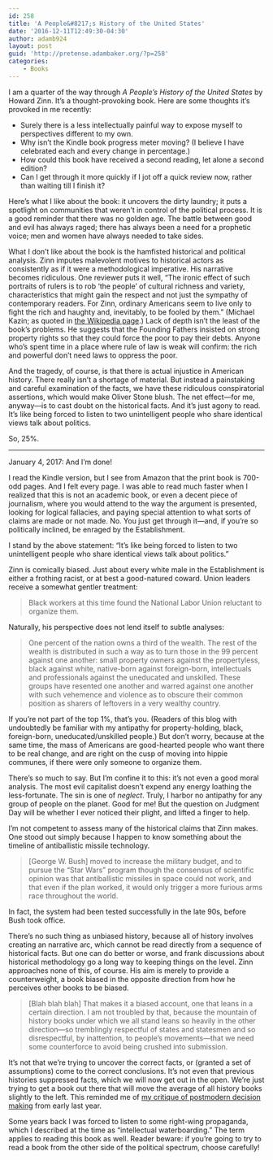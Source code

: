 ```yaml
---
id: 258
title: 'A People&#8217;s History of the United States'
date: '2016-12-11T12:49:30-04:30'
author: adamb924
layout: post
guid: 'http://pretense.adambaker.org/?p=258'
categories:
    - Books
---
```


I am a quarter of the way through *A People’s History of the United States* by Howard Zinn. It’s a thought-provoking book. Here are some thoughts it’s provoked in me recently:

- Surely there is a less intellectually painful way to expose myself to perspectives different to my own.
- Why isn’t the Kindle book progress meter moving? (I believe I have celebrated each and every change in percentage.)
- How could this book have received a second reading, let alone a second edition?
- Can I get through it more quickly if I jot off a quick review now, rather than waiting till I finish it?

Here’s what I like about the book: it uncovers the dirty laundry; it puts a spotlight on communities that weren’t in control of the political process. It is a good reminder that there was no golden age. The battle between good and evil has always raged; there has always been a need for a prophetic voice; men and women have always needed to take sides.

What I don’t like about the book is the hamfisted historical and political analysis. Zinn imputes malevolent motives to historical actors as consistently as if it were a methodological imperative. His narrative becomes ridiculous. One reviewer puts it well, “The ironic effect of such portraits of rulers is to rob ‘the people’ of cultural richness and variety, characteristics that might gain the respect and not just the sympathy of contemporary readers. For Zinn, ordinary Americans seem to live only to fight the rich and haughty and, inevitably, to be fooled by them.” (Michael Kazin; as quoted in [the Wikipedia page](https://en.wikipedia.org/wiki/A_People%27s_History_of_the_United_States).) Lack of depth isn’t the least of the book’s problems. He suggests that the Founding Fathers insisted on strong property rights so that they could force the poor to pay their debts. Anyone who’s spent time in a place where rule of law is weak will confirm: the rich and powerful don’t need laws to oppress the poor.

And the tragedy, of course, is that there is actual injustice in American history. There really isn’t a shortage of material. But instead a painstaking and careful examination of the facts, we have these ridiculous conspiratorial assertions, which would make Oliver Stone blush. The net effect—for me, anyway—is to cast doubt on the historical facts. And it’s just agony to read. It’s like being forced to listen to two unintelligent people who share identical views talk about politics.

So, 25%.

- - - - - -

January 4, 2017: And I’m done!

I read the Kindle version, but I see from Amazon that the print book is 700-odd pages. And I felt every page. I was able to read much faster when I realized that this is not an academic book, or even a decent piece of journalism, where you would attend to the way the argument is presented, looking for logical fallacies, and paying special attention to what sorts of claims are made or not made. No. You just get through it—and, if you’re so politically inclined, be enraged by the Establishment.

I stand by the above statement: “It’s like being forced to listen to two unintelligent people who share identical views talk about politics.”

Zinn is comically biased. Just about every white male in the Establishment is either a frothing racist, or at best a good-natured coward. Union leaders receive a somewhat gentler treatment:

> Black workers at this time found the National Labor Union reluctant to organize them.

Naturally, his perspective does not lend itself to subtle analyses:

> One percent of the nation owns a third of the wealth. The rest of the wealth is distributed in such a way as to turn those in the 99 percent against one another: small property owners against the propertyless, black against white, native-born against foreign-born, intellectuals and professionals against the uneducated and unskilled. These groups have resented one another and warred against one another with such vehemence and violence as to obscure their common position as sharers of leftovers in a very wealthy country.

If you’re not part of the top 1%, that’s you. (Readers of this blog with undoubtedly be familiar with my antipathy for property-holding, black, foreign-born, uneducated/unskilled people.) But don’t worry, because at the same time, the mass of Americans are good-hearted people who want there to be real change, and are right on the cusp of moving into hippie communes, if there were only someone to organize them.

There’s so much to say. But I’m confine it to this: it’s not even a good moral analysis. The most evil capitalist doesn’t expend any energy loathing the less-fortunate. The sin is one of *neglect*. Truly, I harbor no antipathy for any group of people on the planet. Good for me! But the question on Judgment Day will be whether I ever noticed their plight, and lifted a finger to help.

I’m not competent to assess many of the historical claims that Zinn makes. One stood out simply because I happen to know something about the timeline of antiballistic missile technology.

> \[George W. Bush\] moved to increase the military budget, and to pursue the “Star Wars” program though the consensus of scientific opinion was that antiballistic missiles in space could not work, and that even if the plan worked, it would only trigger a more furious arms race throughout the world.

In fact, the system had been tested successfully in the late 90s, before Bush took office.

There’s no such thing as unbiased history, because all of history involves creating an narrative arc, which cannot be read directly from a sequence of historical facts. But one can do better or worse, and frank discussions about historical methodology go a long way to keeping things on the level. Zinn approaches none of this, of course. His aim is merely to provide a counterweight, a book biased in the opposite direction from how he perceives other books to be biased.

> \[Blah blah blah\] That makes it a biased account, one that leans in a certain direction. I am not troubled by that, because the mountain of history books under which we all stand leans so heavily in the other direction—so tremblingly respectful of states and statesmen and so disrespectful, by inattention, to people’s movements—that we need some counterforce to avoid being crushed into submission.

It’s not that we’re trying to uncover the correct facts, or (granted a set of assumptions) come to the correct conclusions. It’s not even that previous histories suppressed facts, which we will now get out in the open. We’re just trying to get a book out there that will move the average of all history books slightly to the left. This reminded me of [my critique of postmodern decision making](https://pretense.adambaker.org/?p=210) from early last year.

Some years back I was forced to listen to some right-wing propaganda, which I described at the time as “intellectual waterboarding.” The term applies to reading this book as well. Reader beware: if you’re going to try to read a book from the other side of the political spectrum, choose carefully!